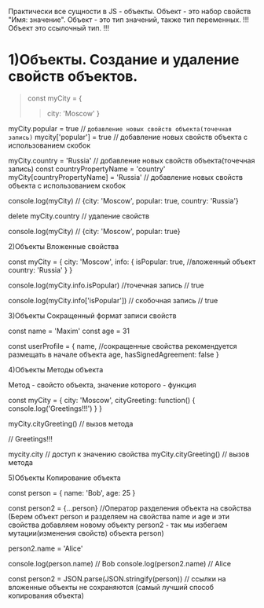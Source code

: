 Практически все сущности в JS - объекты.
Объект - это набор свойств "Имя: значение".
Объект - это тип значений, также тип переменных.
!!! Объект это ссылочный тип. !!!

# 1)Объекты. Создание и удаление свойств объектов.

> const myCity = {
> > city: 'Moscow'
> } 

myCity.popular = true // `добавление новых свойств объекта(точечная запись)`
mycity['popular'] = true // добавление новых свойств объекта с использованием скобок

myCity.country = 'Russia' // добавление новых свойств объекта(точечная запись)
const countryPropertyName = 'country'
myCity[countryPropertyName] = 'Russia' // добавление новых свойств объекта с использованием скобок

console.log(myCity)
// {city: 'Moscow', popular: true, country: 'Russia'}

delete myCity.country // удаление свойств

console.log(myCity)
// {city: 'Moscow', popular: true}

2)Объекты
Вложенные свойства

const myCity = {
	city: 'Moscow',
	info: {
		isPopular: true, //вложенный объект
		country: 'Russia'
	}
}

console.log(myCity.info.isPopular) //точечная запись
// true

console.log(myCity.info['isPopular']) // скобочная запись
// true

3)Объекты
Сокращенный формат записи свойств

const name = 'Maxim'
const age = 31

const userProfile = {
	name, //сокращенные свойства рекомендуется размещать в начале объекта
	age,
	hasSignedAgreement: false
}

4)Объекты
Методы объекта

Метод - свойсто объекта, значение которого - функция

const myCity = {
	city: 'Moscow',
	cityGreeting: function() {
		console.log('Greetings!!!')
	}
}

myCity.cityGreeting() // вызов метода

// Greetings!!!

mycity.city // доступ к значению свойства
myCity.cityGreeting() // вызов метода

5)Объекты
Копирование объекта

const person = {
	name: 'Bob',
	age: 25
}

const person2 = {...person} //Оператор разделения объекта на свойства (Берем объект person и разделяем на свойства name и age и эти свойства добавляем новому объекту person2 - так мы избегаем мутации(изменения свойств) объекта person)

person2.name = 'Alice'

console.log(person.name) // Bob
console.log(person2.name) // Alice

const person2 = JSON.parse(JSON.stringify(person)) // ссылки на вложенные объекты не сохраняются (самый лучший способ копирования объекта)
